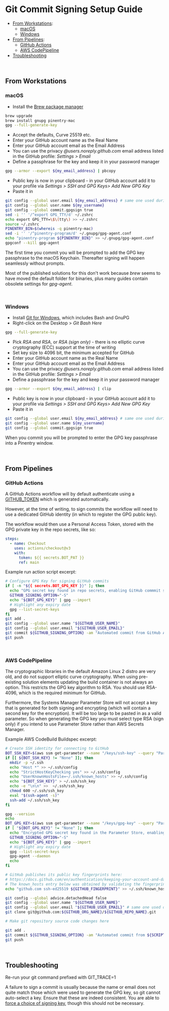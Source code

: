 # Git Commit Signing Setup Guide

- [From Workstations](#from-workstations):
  - [macOS](#macos)
  - [Windows](#windows)
- [From Pipelines](#from-pipelines):
  - [GitHub Actions](#github-actions)
  - [AWS CodePipeline](#aws-codepipeline)
- [Troubleshooting](#troubleshooting)

<br>

## From Workstations

### macOS

- Install the [Brew package manager](https://brew.sh)

```bash
brew upgrade
brew install gnupg pinentry-mac
gpg --full-generate-key
```

- Accept the defaults, Curve 25519 etc.
- Enter your GitHub account name as the Real Name
- Enter your GitHub account email as the Email Address
- You can use the privacy *@users.noreply.github.com* email address listed in the GitHub profile: *Settings > Email*
- Define a passphrase for the key and keep it in your password manager

```bash
gpg --armor --export ${my_email_address} | pbcopy
```

- Public key is now in your clipboard - in your GitHub account add it to your profile via *Settings > SSH and GPG Keys> Add New GPG Key*
- Paste it in

```bash
git config --global user.email ${my_email_address} # same one used during key generation
git config --global user.name ${my_username}
git config --global commit.gpgsign true
sed -i '' '/^export GPG_TTY/d' ~/.zshrc
echo export GPG_TTY=\$\(tty\) >> ~/.zshrc
source ~/.zshrc
PINENTRY_BIN=$(whereis -q pinentry-mac)
sed -i '' '/^pinentry-program/d' ~/.gnupg/gpg-agent.conf
echo "pinentry-program ${PINENTRY_BIN}" >> ~/.gnupg/gpg-agent.conf
gpgconf --kill gpg-agent
```

The first time you commit you will be prompted to add the GPG key passphrase to the macOS Keychain. Thereafter signing will happen seamlessly without prompts.

Most of the published solutions for this don't work because *brew* seems to have moved the default folder for binaries, plus many guides contain obsolete settings for *gpg-agent*.

<br>

### Windows

- Install [Git for Windows](https://git-scm.com/download/win), which includes Bash and GnuPG
- Right-click on the Desktop > *Git Bash Here*

```bash
gpg --full-generate-key
```

- Pick *RSA and RSA*, or *RSA (sign only)* - there is no elliptic curve cryptography (ECC) support at the time of writing
- Set key size to 4096 bit, the minimum accepted for GitHub
- Enter your GitHub account name as the Real Name
- Enter your GitHub account email as the Email Address
- You can use the privacy *@users.noreply.github.com* email address listed in the GitHub profile: *Settings > Email*
- Define a passphrase for the key and keep it in your password manager

```bash
gpg --armor --export ${my_email_address} | clip
```

- Public key is now in your clipboard - in your GitHub account add it to your profile via *Settings > SSH and GPG Keys> Add New GPG Key*
- Paste it in

```bash
git config --global user.email ${my_email_address} # same one used during key generation
git config --global user.name ${my_username}
git config --global commit.gpgsign true
```

When you commit you will be prompted to enter the GPG key passphrase into a Pinentry window.

<br>

## From Pipelines

### GitHub Actions

A GitHub Actions workflow will by default authenticate using a [GITHUB_TOKEN](https://docs.github.com/en/actions/security-guides/automatic-token-authentication) which is generated automatically.

However, at the time of writing, to sign commits the workflow will need to use a dedicated GitHub identity (in which to register the GPG public key).

The workflow would then use a Personal Access Token, stored with the GPG private key in the repo secrets, like so:

```yaml
steps:
  - name: Checkout
    uses: actions/checkout@v3
    with:
      token: ${{ secrets.BOT_PAT }}
      ref: main
```

Example run action script excerpt:

```bash
# Configure GPG Key for signing GitHub commits
if [ -n "${{ secrets.BOT_GPG_KEY }}" ]; then
  echo "GPG secret key found in repo secrets, enabling GitHub commmit signing"
  GITHUB_SIGNING_OPTION="-S"
  echo "${BOT_GPG_KEY}" | gpg --import
  # Highlight any expiry date
  gpg --list-secret-keys
fi
git add .
git config --global user.name "${GITHUB_USER_NAME}"
git config --global user.email "${GITHUB_USER_EMAIL}"
git commit ${GITHUB_SIGNING_OPTION} -am "Automated commit from GitHub Actions: ${WORKFLOW_URL}"
git push
```

<br>

### AWS CodePipeline

The cryptographic libraries in the default Amazon Linux 2 distro are very old, and do not support elliptic curve cryptography. When using pre-existing solution elements updating the build container is not always an option. This restricts the GPG key algorithm to RSA. You should use RSA-4096, which is the required minimum for GitHub.

Furthermore, the Systems Manager Parameter Store will not accept a key that is generated for both signing and encrypting (which will contain a second key for the encryption). It will be too large to be pasted in as a valid parameter. So when generating the GPG key you must select type RSA (sign only) if you intend to use Parameter Store rather than AWS Secrets Manager.

Example AWS CodeBuild Buildspec excerpt:

```bash
# Create SSH identity for connecting to GitHub 
BOT_SSH_KEY=$(aws ssm get-parameter --name "/keys/ssh-key" --query "Parameter.Value" --output text --with-decryption 2> /dev/null || echo "None")
if [[ ${BOT_SSH_KEY} != "None" ]]; then
  mkdir -p ~/.ssh
  echo "Host *" >> ~/.ssh/config
  echo "StrictHostKeyChecking yes" >> ~/.ssh/config
  echo "UserKnownHostsFile=~/.ssh/known_hosts" >> ~/.ssh/config
  echo "${BOT_SSH_KEY}" > ~/.ssh/ssh_key
  echo -e "\n\n" >>  ~/.ssh/ssh_key
  chmod 600 ~/.ssh/ssh_key
  eval "$(ssh-agent -s)"
  ssh-add ~/.ssh/ssh_key
fi

gpg --version
echo
BOT_GPG_KEY=$(aws ssm get-parameter --name "/keys/gpg-key" --query "Parameter.Value" --output text --with-decryption 2> /dev/null || echo "None")
if [ "${BOT_GPG_KEY}" != "None" ]; then
  echo "Encrypted GPG secret key found in the Parameter Store, enabling GitHub commmit signing" 
  GITHUB_SIGNING_OPTION="-S"
  echo "${BOT_GPG_KEY}" | gpg --import
  # Highlight any expiry date
  gpg --list-secret-keys
  gpg-agent --daemon
  echo
fi

# GitHub publishes its public key fingerprints here:
# https://docs.github.com/en/authentication/keeping-your-account-and-data-secure/githubs-ssh-key-fingerprints
# The known_hosts entry below was obtained by validating the fingerprint on a separate computer
echo "github.com ssh-ed25519 ${GITHUB_FINGERPRINT}" >> ~/.ssh/known_hosts

git config --global advice.detachedHead false
git config --global user.name "${GITHUB_USER_NAME}"
git config --global user.email "${GITHUB_USER_EMAIL}" # same one used during key generation
git clone git@github.com:${GITHUB_ORG_NAME}/${GITHUB_REPO_NAME}.git

# Make git repository source code changes here

git add .
git commit ${GITHUB_SIGNING_OPTION} -am "Automated commit from ${SCRIPT_URL}"
git push
```

<br>

## Troubleshooting

Re-run your git command prefixed with GIT_TRACE=1

A failure to sign a commit is usually because the name or email does not quite match those which were used to generate the GPG key, so git cannot auto-select a key. Ensure that these are indeed consistent. You are able to [force a choice of signing key](https://docs.github.com/en/authentication/managing-commit-signature-verification/telling-git-about-your-signing-key), though this should not be necessary.
